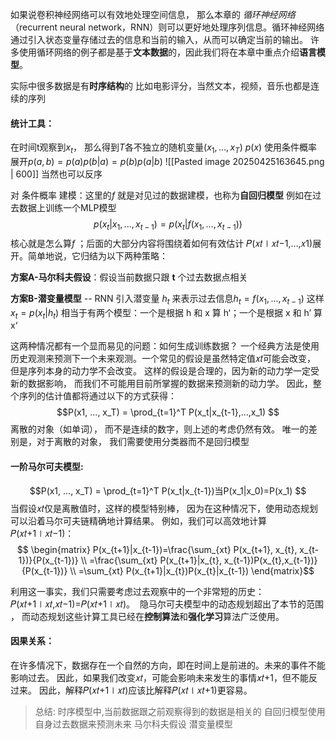 如果说卷积神经网络可以有效地处理空间信息， 那么本章的 _循环神经网络_（recurrent neural network，RNN）则可以更好地处理序列信息。循环神经网络通过引入状态变量存储过去的信息和当前的输入，从而可以确定当前的输出。
许多使用循环网络的例子都是基于**文本数据**的，因此我们将在本章中重点介绍**语言模型**。

实际中很多数据是有**时序结构**的
	比如电影评分，当然文本，视频，音乐也都是连续的序列

#### 统计工具：
在时间t观察到$x_t$， 那么得到$T$各不独立的随机变量$(x_1, ...,x_T)~p(x)$
使用条件概率展开$p(a,b)=p(a)p(b|a) = p(b)p(a|b)$
![[Pasted image 20250425163645.png | 600]]
当然也可以反序

对 条件概率 建模：这里的$f$ 就是对见过的数据建模，也称为**自回归模型** 例如在过去数据上训练一个MLP模型
$$
p(x_t|x_1, ...,x_{t-1})= p(x_t|f(x_1, ...,x_{t-1}))
$$
核心就是怎么算$f$ ；后面的大部分内容将围绕着如何有效估计 𝑃(𝑥𝑡∣𝑥𝑡−1,…,𝑥1)展开。简单地说，它归结为以下两种策略：

**方案A-马尔科夫假设**：假设当前数据只跟 **t** 个过去数据点相关

**方案B-潜变量模型** -- RNN
引入潜变量 $h_t$ 来表示过去信息$h_t=f(x_1,...,x_{t-1})$
	这样$x_t=p(x_t|h_t)$
	相当于有两个模型：一个是根据 h 和 x 算 h‘；一个是根据 x 和 h’ 算 x‘

这两种情况都有一个显而易见的问题：如何生成训练数据？ 一个经典方法是使用历史观测来预测下一个未来观测。一个常见的假设是虽然特定值𝑥𝑡可能会改变， 但是序列本身的动力学不会改变。 这样的假设是合理的，因为新的动力学一定受新的数据影响， 而我们不可能用目前所掌握的数据来预测新的动力学。
因此，整个序列的估计值都将通过以下的方式获得：
$$P(x1, ..., x_T) = \prod_{t=1}^T P(x_t|x_{t-1},...,x_1) $$
离散的对象（如单词）， 而不是连续的数字，则上述的考虑仍然有效。 唯一的差别是，对于离散的对象， 我们需要使用分类器而不是回归模型


#### 一阶马尔可夫模型:
$$P(x1, ..., x_T) = \prod_{t=1}^T P(x_t|x_{t-1})当P(x_1|x_0)=P(x_1) $$
当假设𝑥𝑡仅是离散值时，这样的模型特别棒， 因为在这种情况下，使用动态规划可以沿着马尔可夫链精确地计算结果。 例如，我们可以高效地计算𝑃(𝑥𝑡+1∣𝑥𝑡−1)：
$$
\begin{matrix}
P(x_{t+1}|x_{t-1})=\frac{\sum_{xt} P(x_{t+1}, x_{t}, x_{t-1})}{P(x_{t-1})}
\\
=\frac{\sum_{xt} P(x_{t+1}|x_{t}, x_{t-1})P(x_{t},x_{t-1})}{P(x_{t-1})}
\\
=\sum_{xt} P(x_{t+1}|x_{t})P(x_{t}|x_{t-1})
\end{matrix}$$

利用这一事实，我们只需要考虑过去观察中的一个非常短的历史：
𝑃(𝑥𝑡+1∣𝑥𝑡,𝑥𝑡−1)=𝑃(𝑥𝑡+1∣𝑥𝑡)。
 隐马尔可夫模型中的动态规划超出了本节的范围 ， 而动态规划这些计算工具已经在**控制算法**和**强化学习**算法广泛使用。

#### 因果关系：
在许多情况下，数据存在一个自然的方向，即在时间上是前进的。未来的事件不能影响过去。 因此，如果我们改变𝑥𝑡，可能会影响未来发生的事情𝑥𝑡+1，但不能反过来。 因此，解释𝑃(𝑥𝑡+1∣𝑥𝑡)应该比解释𝑃(𝑥𝑡∣𝑥𝑡+1)更容易。
 
>   总结:
> 	时序模型中,当前数据跟之前观察得到的数据是相关的
> 	自回归模型使用自身过去数据来预测未来
> 	马尔科夫假设
> 	潜变量模型

